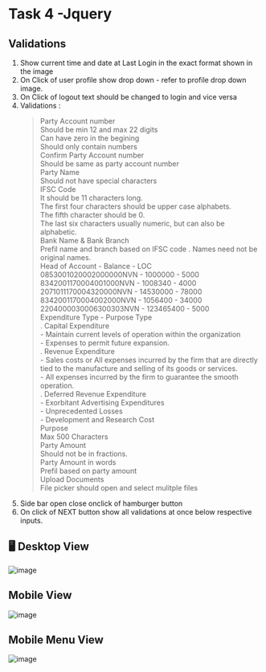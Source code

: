 # Task 4 -Jquery

## Validations
1. Show current time and date at Last Login in the exact format shown in the image
2. On Click of user profile show drop down - refer to profile drop down image.
3. On Click of logout text should be changed to login and vice versa
4. Validations :<br>
    > Party Account number<br>
        Should be min 12 and max 22 digits<br>
        Can have zero in the begining<br>
        Should only contain numbers<br>
    > Confirm Party Account number<br>
        Should be same as party account number<br>
    > Party Name<br>
        Should not have special characters<br>
    > IFSC Code <br>
        It should be 11 characters long.<br>
        The first four characters should be upper case alphabets.<br>
        The fifth character should be 0.<br>
        The last six characters usually numeric, but can also be alphabetic.<br>
    > Bank Name & Bank Branch<br>
        Prefil name and branch based on IFSC code . Names need not be original names.<br>
    > Head of Account - Balance - LOC<br>
        0853001020002000000NVN - 1000000  - 5000<br>
        8342001170004001000NVN - 1008340  - 4000<br>
        2071011170004320000NVN - 14530000  - 78000<br>
        8342001170004002000NVN - 1056400  - 34000<br>
        2204000030006300303NVN - 123465400  - 5000<br>
    > Expenditure Type - Purpose Type<br>
        . Capital Expenditure <br>
            - Maintain current levels of operation within the organization<br>
            - Expenses to permit future expansion. <br>
        . Revenue Expenditure <br>
            - Sales costs or All expenses incurred by the firm that are directly tied to the manufacture and selling of its goods or services.<br>
            - All expenses incurred by the firm to guarantee the smooth operation.<br>
        . Deferred Revenue Expenditure <br>
            - Exorbitant Advertising Expenditures<br>
            - Unprecedented Losses<br>
            - Development and Research Cost<br>
    > Purpose<br>
        Max 500 Characters<br>
    > Party Amount <br>
        Should not be in fractions.<br>
    > Party Amount in words<br>
        Prefil based on party amount<br>
    > Upload Documents<br>
        File picker should open and select mulitple files<br>
5. Side bar open close onclick of hamburger button
6. On click of NEXT button show all validations at once below respective inputs.

## 🖥️ Desktop View
![image](https://github.com/sampath99999/CodeSchool-2.0-Batch-2/assets/112122835/fe0287fb-61b4-45ed-a7dd-bdd5a1121cbd)

## Mobile View
![image](https://github.com/sampath99999/CodeSchool-2.0-Batch-2/assets/112122835/41f10be0-0585-47f0-8306-780a992006f5)

## Mobile Menu View
![image](https://github.com/sampath99999/CodeSchool-2.0-Batch-2/assets/112122835/53ff7957-bf6e-40bc-bca6-aa2b3a185eb6)


